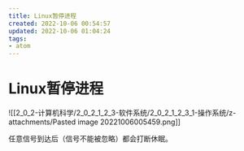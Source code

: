 ```yaml
---
title: Linux暂停进程
created: 2022-10-06 00:54:57
updated: 2022-10-06 01:04:24
tags: 
- atom
---
```


# Linux暂停进程

![[2_0_2-计算机科学/2_0_2_1_2_3-软件系统/2_0_2_1_2_3_1-操作系统/z-attachments/Pasted image 20221006005459.png]]

任意信号到达后（信号不能被忽略）都会打断休眠。
